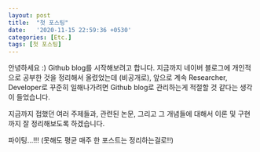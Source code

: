 ```yaml
---
layout: post
title:  "첫 포스팅"
date:   '2020-11-15 22:59:36 +0530'
categories: [Etc.]
tags: [첫 포스팅]
---
```


안녕하세요 :)
Github blog를 시작해보려고 합니다.
지금까지 네이버 블로그에 개인적으로 공부한 것을 정리해서 올렸었는데 (비공개로),
앞으로 계속 Researcher, Developer로 꾸준히 일해나가려면 Github blog로 관리하는게 적절할 것 같다는 생각이 들었습니다.

지금까지 접했던 여러 주제들과, 관련된 논문, 그리고 그 개념들에 대해서
이론 및 구현까지 잘 정리해보도록 하겠습니다.

파이팅…!!!
(못해도 평균 매주 한 포스트는 정리하는걸로!!)
